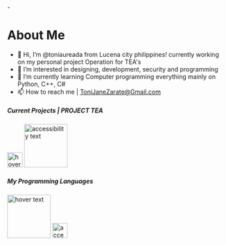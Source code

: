 -<H1> About Me</H1>
- 👋 Hi, I’m @toniaureada from Lucena city philippines! currently working on my personal project Operation for TEA's
- 👀 I’m interested in designing, development, security and programming 
- 🌱 I’m currently learning Computer programming everything mainly on Python, C++, C#
- 📫 How to reach me | ToniJaneZarate@Gmail.com

<H5> Current Projects | PROJECT TEA </H5>
<p align="left"> 
  <img src="https://i.imgur.com/58j31kr.png" width="35" title="hover text">
  <img src=https://i.imgur.com/vuMal6s.png" width="100" alt="accessibility text">                                                                
<H5> My Programming Languages </H5>
<p align="left">
  <img src="https://i.imgur.com/uckItQg.png" width="100" title="hover text">
  <img src="https://i.imgur.com/iw2nfdj.png" width="35" alt="accessibility text">
<!---
toniaureada/toniaureada is a ✨ special ✨ repository because its `README.md` (this file) appears on your GitHub profile.
You can click the Preview link to take a look at your changes.
--->
